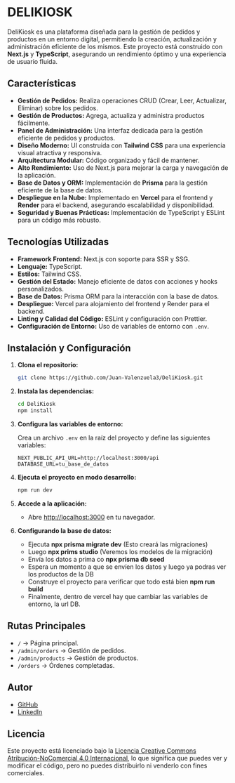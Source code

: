 # DELIKIOSK

DeliKiosk es una plataforma diseñada para la gestión de pedidos y productos en un entorno digital, permitiendo la creación, actualización y administración eficiente de los mismos. Este proyecto está construido con **Next.js** y **TypeScript**, asegurando un rendimiento óptimo y una experiencia de usuario fluida.

## Características

- **Gestión de Pedidos:** Realiza operaciones CRUD (Crear, Leer, Actualizar, Eliminar) sobre los pedidos.
- **Gestión de Productos:** Agrega, actualiza y administra productos fácilmente.
- **Panel de Administración:** Una interfaz dedicada para la gestión eficiente de pedidos y productos.
- **Diseño Moderno:** UI construida con **Tailwind CSS** para una experiencia visual atractiva y responsiva.
- **Arquitectura Modular:** Código organizado y fácil de mantener.
- **Alto Rendimiento:** Uso de Next.js para mejorar la carga y navegación de la aplicación.
- **Base de Datos y ORM:** Implementación de **Prisma** para la gestión eficiente de la base de datos.
- **Despliegue en la Nube:** Implementado en **Vercel** para el frontend y **Render** para el backend, asegurando escalabilidad y disponibilidad.
- **Seguridad y Buenas Prácticas:** Implementación de TypeScript y ESLint para un código más robusto.

## Tecnologías Utilizadas

- **Framework Frontend:** Next.js con soporte para SSR y SSG.
- **Lenguaje:** TypeScript.
- **Estilos:** Tailwind CSS.
- **Gestión del Estado:** Manejo eficiente de datos con acciones y hooks personalizados.
- **Base de Datos:** Prisma ORM para la interacción con la base de datos.
- **Despliegue:** Vercel para alojamiento del frontend y Render para el backend.
- **Linting y Calidad del Código:** ESLint y configuración con Prettier.
- **Configuración de Entorno:** Uso de variables de entorno con `.env`.

## Instalación y Configuración

1. **Clona el repositorio:**

   ```sh
   git clone https://github.com/Juan-Valenzuela3/DeliKiosk.git
   ```

2. **Instala las dependencias:**

   ```sh
   cd DeliKiosk
   npm install
   ```

3. **Configura las variables de entorno:**

   Crea un archivo `.env` en la raíz del proyecto y define las siguientes variables:

   ```env
   NEXT_PUBLIC_API_URL=http://localhost:3000/api
   DATABASE_URL=tu_base_de_datos
   ```

4. **Ejecuta el proyecto en modo desarrollo:**

   ```sh
   npm run dev
   ```

5. **Accede a la aplicación:**

   - Abre [http://localhost:3000](http://localhost:3000) en tu navegador.

6. **Configurando la base de datos:**
   - Ejecuta **npx prisma migrate dev** (Esto creará las migraciones)
   - Luego **npx prims studio** (Veremos los modelos de la migración)
   - Envía los datos a prima co **npx prisma db seed**
   - Espera un momento a que se envíen los datos y luego ya podras ver los productos de la DB
   - Construye el proyecto para verificar que todo está bien **npm run build**
   - Finalmente, dentro de vercel hay que cambiar las variables de entorno, la url DB.

## Rutas Principales

- `/` → Página principal.
- `/admin/orders` → Gestión de pedidos.
- `/admin/products` → Gestión de productos.
- `/orders` → Órdenes completadas.

## Autor

- [GitHub](https://github.com/Juan-Valenzuela3)
- [LinkedIn](https://www.linkedin.com/in/juan-valenzuela-camelo)

## Licencia

Este proyecto está licenciado bajo la [Licencia Creative Commons Atribución-NoComercial 4.0 Internacional](./LICENSE), lo que significa que puedes ver y modificar el código, pero no puedes distribuirlo ni venderlo con fines comerciales.

